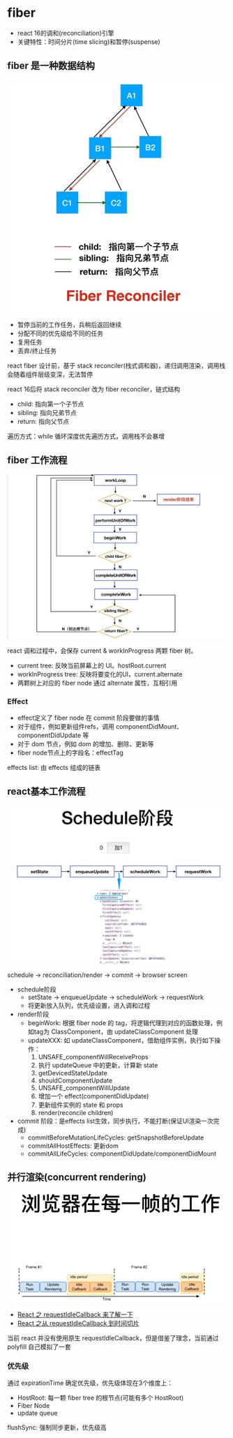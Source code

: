 # fiber

- react 16的调和(reconciliation)引擎
- 关键特性：时间分片(time slicing)和暂停(suspense)

## fiber 是一种数据结构

![fiber](../assets/images/fiber.jpg)

- 暂停当前的工作任务，兵稍后返回继续
- 分配不同的优先级给不同的任务
- 复用任务
- 丢弃/终止任务

react fiber 设计前，基于 stack reconciler(栈式调和器)，递归调用渲染，调用栈会随着组件层级变深，无法暂停

react 16后将 stack reconciler 改为 fiber reconciler，链式结构

- child: 指向第一个子节点
- sibling: 指向兄弟节点
- return: 指向父节点

遍历方式：while 循环深度优先遍历方式，调用栈不会暴增

## fiber 工作流程

![fiber](../assets/images/fiber-loop.jpg)

react 调和过程中，会保存 current & workInProgress 两颗 fiber 树。

- current tree: 反映当前屏幕上的 UI。hostRoot.current
- workInProgress tree: 反映将要变化的UI，current.alternate
- 两颗树上对应的 fiber node 通过 alternate 属性，互相引用

### Effect

- effect定义了 fiber node 在 commit 阶段要做的事情
- 对于组件，例如更新组件refs，调用 componentDidMount、componentDidUpdate 等
- 对于 dom 节点，例如 dom 的增加、删除、更新等
- fiber node节点上的字段名：effectTag

effects list: 由 effects 组成的链表

## react基本工作流程

![fiber](../assets/images/schedule.jpg)

schedule -> reconciliation/render -> commit -> browser screen

- schedule阶段
  - setState -> enqueueUpdate -> scheduleWork -> requestWork
  - 将更新放入队列，优先级设置，进入调和过程
- render阶段
  - beginWork: 根据 fiber node 的 tag，将逻辑代理到对应的函数处理，例如tag为 ClassComponent，由 updateClassComponent 处理
  - updateXXX: 如 updateClassComponent，借助组件实例，执行如下操作：
    1. UNSAFE_componentWillReceiveProps
    2. 执行 updateQueue 中的更新，计算新 state
    3. getDevicedStateUpdate
    4. shouldComponentUpdate
    5. UNSAFE_componentWillUpdate
    6. 增加一个 effect(componentDidUpdate)
    7. 更新组件实例的 state 和 props
    8. render(reconcile children)
- commit 阶段：是effects list生效，同步执行，不能打断(保证UI渲染一次完成)
  - commitBeforeMutationLifeCycles: getSnapshotBeforeUpdate
  - commitAllHostEffects: 更新dom
  - commitAllLifeCycles: componentDidUpdate/componentDidMount

## 并行渲染(concurrent rendering)

![fiber](../assets/images/browser-frame.jpg)

- [React 之 requestIdleCallback 来了解一下](https://juejin.cn/post/7166547963517337614)
- [React 之从 requestIdleCallback 到时间切片](https://juejin.cn/post/7167335700424196127)

当前 react 并没有使用原生 requestIdleCallback，但是借鉴了理念，当前通过 polyfill 自己模拟了一套

### 优先级

通过 expirationTime 确定优先级，优先级体现在3个维度上：

- HostRoot: 每一颗 fiber tree 的根节点(可能有多个 HostRoot)
- Fiber Node
- update queue

flushSync: 强制同步更新，优先级高
